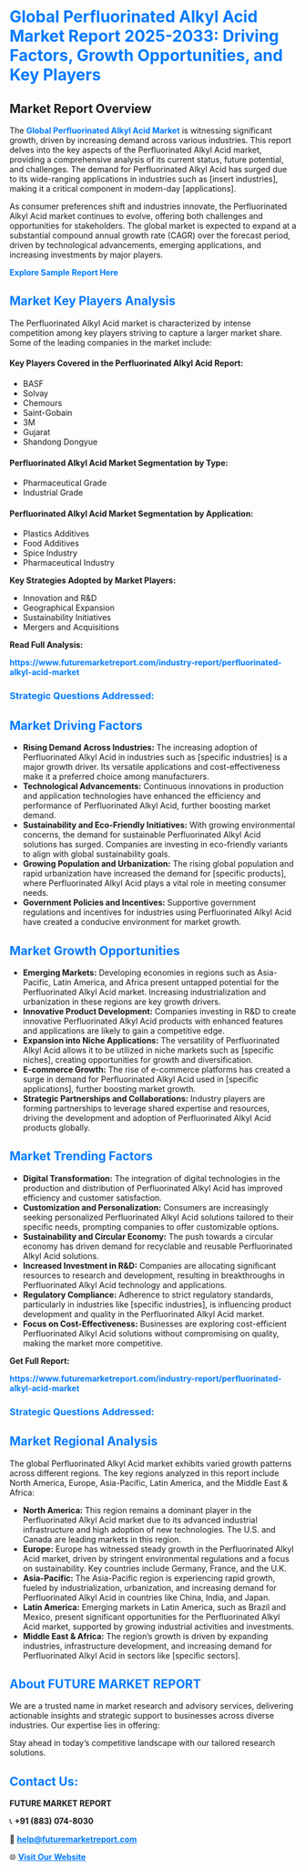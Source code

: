 <h1 style="color: #007BFF;">Global Perfluorinated Alkyl Acid Market Report 2025-2033: Driving Factors, Growth Opportunities, and Key Players</h1>

<section id="overview">
<h2>Market Report Overview</h2>
<p>The <a href="https://www.futuremarketreport.com/industry-report/perfluorinated-alkyl-acid-market" style="color: #007BFF; text-decoration: none;"><strong>Global Perfluorinated Alkyl Acid Market</strong></a> is witnessing significant growth, driven by increasing demand across various industries. This report delves into the key aspects of the Perfluorinated Alkyl Acid market, providing a comprehensive analysis of its current status, future potential, and challenges. The demand for Perfluorinated Alkyl Acid has surged due to its wide-ranging applications in industries such as [insert industries], making it a critical component in modern-day [applications].</p>
<p>As consumer preferences shift and industries innovate, the Perfluorinated Alkyl Acid market continues to evolve, offering both challenges and opportunities for stakeholders. The global market is expected to expand at a substantial compound annual growth rate (CAGR) over the forecast period, driven by technological advancements, emerging applications, and increasing investments by major players.</p>
</section>

<section id="overview">
<p><a href="https://www.futuremarketreport.com/request-sample/reportId=84135" style="color: #007BFF; text-decoration: none;"><strong>Explore Sample Report Here</strong></a></p>
</section>

<section id="key-players">
<h2 style="color: #007BFF;">Market Key Players Analysis</h2>
<p>The Perfluorinated Alkyl Acid market is characterized by intense competition among key players striving to capture a larger market share. Some of the leading companies in the market include:</p>
<h4>Key Players Covered in the Perfluorinated Alkyl Acid Report:</h4>
<ul><li>BASF</li><li>Solvay</li><li>Chemours</li><li>Saint-Gobain</li><li>3M</li><li>Gujarat</li><li>Shandong Dongyue</li></ul>
<h4>Perfluorinated Alkyl Acid Market Segmentation by Type:</h4>
<ul><li>Pharmaceutical Grade</li><li>Industrial Grade</li></ul>

<h4>Perfluorinated Alkyl Acid Market Segmentation by Application:</h4>
<ul><li>Plastics Additives</li><li>Food Additives</li><li>Spice Industry</li><li>Pharmaceutical Industry</li></ul>
<p><strong>Key Strategies Adopted by Market Players:</strong></p>
<ul>
<li>Innovation and R&D</li>
<li>Geographical Expansion</li>
<li>Sustainability Initiatives</li>
<li>Mergers and Acquisitions</li>
</ul>
</section>

<section>
<p><strong>Read Full Analysis: </strong></p><a href="https://www.futuremarketreport.com/industry-report/perfluorinated-alkyl-acid-market" style="color: #007BFF; text-decoration: none;"><strong>https://www.futuremarketreport.com/industry-report/perfluorinated-alkyl-acid-market</strong></a>
<h3 style="color: #007BFF;">Strategic Questions Addressed:</h3>
</section>

<section id="driving-factors">
<h2 style="color: #007BFF;">Market Driving Factors</h2>
<ul>
<li><strong>Rising Demand Across Industries:</strong> The increasing adoption of Perfluorinated Alkyl Acid in industries such as [specific industries] is a major growth driver. Its versatile applications and cost-effectiveness make it a preferred choice among manufacturers.</li>
<li><strong>Technological Advancements:</strong> Continuous innovations in production and application technologies have enhanced the efficiency and performance of Perfluorinated Alkyl Acid, further boosting market demand.</li>
<li><strong>Sustainability and Eco-Friendly Initiatives:</strong> With growing environmental concerns, the demand for sustainable Perfluorinated Alkyl Acid solutions has surged. Companies are investing in eco-friendly variants to align with global sustainability goals.</li>
<li><strong>Growing Population and Urbanization:</strong> The rising global population and rapid urbanization have increased the demand for [specific products], where Perfluorinated Alkyl Acid plays a vital role in meeting consumer needs.</li>
<li><strong>Government Policies and Incentives:</strong> Supportive government regulations and incentives for industries using Perfluorinated Alkyl Acid have created a conducive environment for market growth.</li>
</ul>
</section>

<section id="growth-opportunities">
<h2 style="color: #007BFF;">Market Growth Opportunities</h2>
<ul>
<li><strong>Emerging Markets:</strong> Developing economies in regions such as Asia-Pacific, Latin America, and Africa present untapped potential for the Perfluorinated Alkyl Acid market. Increasing industrialization and urbanization in these regions are key growth drivers.</li>
<li><strong>Innovative Product Development:</strong> Companies investing in R&D to create innovative Perfluorinated Alkyl Acid products with enhanced features and applications are likely to gain a competitive edge.</li>
<li><strong>Expansion into Niche Applications:</strong> The versatility of Perfluorinated Alkyl Acid allows it to be utilized in niche markets such as [specific niches], creating opportunities for growth and diversification.</li>
<li><strong>E-commerce Growth:</strong> The rise of e-commerce platforms has created a surge in demand for Perfluorinated Alkyl Acid used in [specific applications], further boosting market growth.</li>
<li><strong>Strategic Partnerships and Collaborations:</strong> Industry players are forming partnerships to leverage shared expertise and resources, driving the development and adoption of Perfluorinated Alkyl Acid products globally.</li>
</ul>
</section>

<section id="trending-factors">
<h2 style="color: #007BFF;">Market Trending Factors</h2>
<ul>
<li><strong>Digital Transformation:</strong> The integration of digital technologies in the production and distribution of Perfluorinated Alkyl Acid has improved efficiency and customer satisfaction.</li>
<li><strong>Customization and Personalization:</strong> Consumers are increasingly seeking personalized Perfluorinated Alkyl Acid solutions tailored to their specific needs, prompting companies to offer customizable options.</li>
<li><strong>Sustainability and Circular Economy:</strong> The push towards a circular economy has driven demand for recyclable and reusable Perfluorinated Alkyl Acid solutions.</li>
<li><strong>Increased Investment in R&D:</strong> Companies are allocating significant resources to research and development, resulting in breakthroughs in Perfluorinated Alkyl Acid technology and applications.</li>
<li><strong>Regulatory Compliance:</strong> Adherence to strict regulatory standards, particularly in industries like [specific industries], is influencing product development and quality in the Perfluorinated Alkyl Acid market.</li>
<li><strong>Focus on Cost-Effectiveness:</strong> Businesses are exploring cost-efficient Perfluorinated Alkyl Acid solutions without compromising on quality, making the market more competitive.</li>
</ul>
</section>

<section>
<p><strong>Get Full Report: </strong></p><a href="https://www.futuremarketreport.com/industry-report/perfluorinated-alkyl-acid-market" style="color: #007BFF; text-decoration: none;"><strong>https://www.futuremarketreport.com/industry-report/perfluorinated-alkyl-acid-market</strong></a>
<h3 style="color: #007BFF;">Strategic Questions Addressed:</h3>
</section>


<section id="regional-analysis">
<h2 style="color: #007BFF;">Market Regional Analysis</h2>
<p>The global Perfluorinated Alkyl Acid market exhibits varied growth patterns across different regions. The key regions analyzed in this report include North America, Europe, Asia-Pacific, Latin America, and the Middle East & Africa:</p>
<ul>
<li><strong>North America:</strong> This region remains a dominant player in the Perfluorinated Alkyl Acid market due to its advanced industrial infrastructure and high adoption of new technologies. The U.S. and Canada are leading markets in this region.</li>
<li><strong>Europe:</strong> Europe has witnessed steady growth in the Perfluorinated Alkyl Acid market, driven by stringent environmental regulations and a focus on sustainability. Key countries include Germany, France, and the U.K.</li>
<li><strong>Asia-Pacific:</strong> The Asia-Pacific region is experiencing rapid growth, fueled by industrialization, urbanization, and increasing demand for Perfluorinated Alkyl Acid in countries like China, India, and Japan.</li>
<li><strong>Latin America:</strong> Emerging markets in Latin America, such as Brazil and Mexico, present significant opportunities for the Perfluorinated Alkyl Acid market, supported by growing industrial activities and investments.</li>
<li><strong>Middle East & Africa:</strong> The region’s growth is driven by expanding industries, infrastructure development, and increasing demand for Perfluorinated Alkyl Acid in sectors like [specific sectors].</li>
</ul>
</section>

<footer>
<h2 style="color: #007BFF;">About FUTURE MARKET REPORT</h2>
<p>We are a trusted name in market research and advisory services, delivering actionable insights and strategic support to businesses across diverse industries. Our expertise lies in offering:</p>

<p>Stay ahead in today’s competitive landscape with our tailored research solutions.</p>

<h2 style="color: #007BFF;">Contact Us:</h2>
<p><strong>FUTURE MARKET REPORT</strong></p>
<p>📞 <strong>+91 (883) 074-8030</strong></p>
<p>📧 <strong><a href="mailto:help@futuremarketreport.com" style="color: #007BFF;">help@futuremarketreport.com</a></strong></p>
<p>🌐 <strong><a href="https://www.futuremarketreport.com/" style="color: #007BFF;">Visit Our Website</a></strong></p>
</footer>